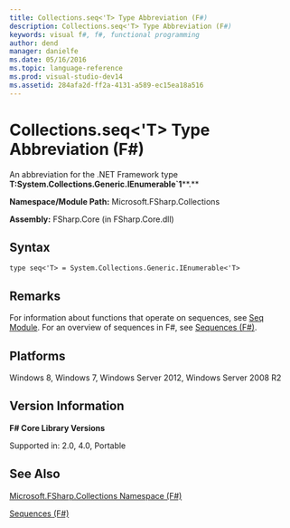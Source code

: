 ```yaml
---
title: Collections.seq<'T> Type Abbreviation (F#)
description: Collections.seq<'T> Type Abbreviation (F#)
keywords: visual f#, f#, functional programming
author: dend
manager: danielfe
ms.date: 05/16/2016
ms.topic: language-reference
ms.prod: visual-studio-dev14
ms.assetid: 284afa2d-ff2a-4131-a589-ec15ea18a516 
---
```


# Collections.seq<'T> Type Abbreviation (F#)

An abbreviation for the .NET Framework type **T:System.Collections.Generic.IEnumerable&#96;1****.**

**Namespace/Module Path:** Microsoft.FSharp.Collections

**Assembly:** FSharp.Core (in FSharp.Core.dll)


## Syntax

```
type seq<'T> = System.Collections.Generic.IEnumerable<'T>
```

## Remarks
For information about functions that operate on sequences, see [Seq Module](http://msdn.microsoft.com/en-us/library/54e8f059-ca52-4632-9ae9-49685ee9b684). For an overview of sequences in F#, see [Sequences &#40;F&#35;&#41;](Sequences-%5BFSharp%5D.md).


## Platforms
Windows 8, Windows 7, Windows Server 2012, Windows Server 2008 R2


## Version Information
**F# Core Library Versions**

Supported in: 2.0, 4.0, Portable




## See Also
[Microsoft.FSharp.Collections Namespace &#40;F&#35;&#41;](Microsoft.FSharp.Collections-Namespace-%5BFSharp%5D.md)

[Sequences &#40;F&#35;&#41;](Sequences-%5BFSharp%5D.md)

